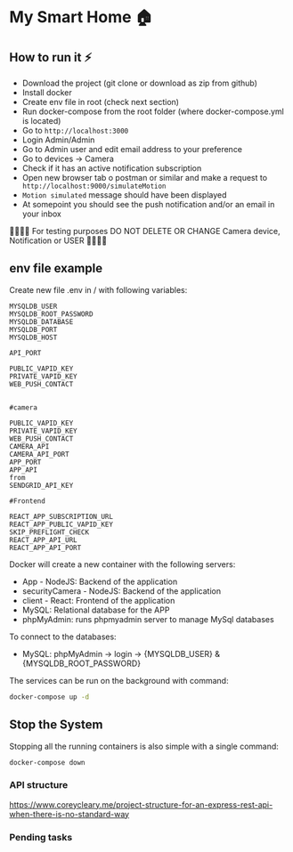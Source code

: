 # My Smart Home 🏠

## How to run it ⚡
- Download the project (git clone or download as zip from github)
- Install docker
- Create env file in root (check next section)
- Run docker-compose from the root folder (where docker-compose.yml is located)
- Go to ```http://localhost:3000```
- Login Admin/Admin
- Go to Admin user and edit email address to your preference
- Go to devices -> Camera
- Check if it has an active notification subscription
- Open new browser tab o postman or similar and make a request to ``` http://localhost:9000/simulateMotion```
- ```Motion simulated``` message should have been displayed
- At somepoint you should see the push notification and/or an email in your inbox

🚨🚨🚨🚨 For testing purposes DO NOT DELETE OR CHANGE Camera device, Notification or USER 🚨🚨🚨🚨


## env file example
Create new file .env in / with following variables:

```
MYSQLDB_USER
MYSQLDB_ROOT_PASSWORD
MYSQLDB_DATABASE
MYSQLDB_PORT
MYSQLDB_HOST

API_PORT

PUBLIC_VAPID_KEY
PRIVATE_VAPID_KEY
WEB_PUSH_CONTACT


#camera

PUBLIC_VAPID_KEY
PRIVATE_VAPID_KEY
WEB_PUSH_CONTACT
CAMERA_API 
CAMERA_API_PORT 
APP_PORT
APP_API
from 
SENDGRID_API_KEY

#Frontend

REACT_APP_SUBSCRIPTION_URL
REACT_APP_PUBLIC_VAPID_KEY
SKIP_PREFLIGHT_CHECK
REACT_APP_API_URL
REACT_APP_API_PORT

```

Docker will create a new container with the following servers:

- App - NodeJS: Backend of the application
- securityCamera - NodeJS: Backend of the application
- client - React: Frontend of the application
- MySQL: Relational database for the APP
- phpMyAdmin: runs phpmyadmin server to manage MySql databases

To connect to the databases:

- MySQL: phpMyAdmin -> login -> {MYSQLDB_USER} & {MYSQLDB_ROOT_PASSWORD}

The services can be run on the background with command:
```bash
docker-compose up -d
```

## Stop the System
Stopping all the running containers is also simple with a single command:
```bash
docker-compose down
```



### API structure
https://www.coreycleary.me/project-structure-for-an-express-rest-api-when-there-is-no-standard-way


### Pending tasks

